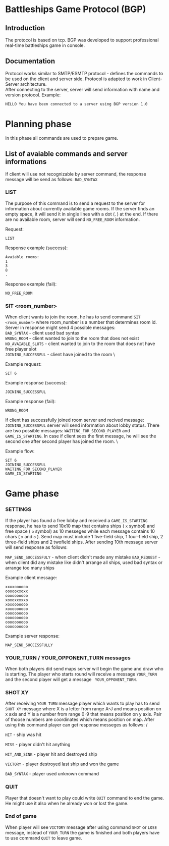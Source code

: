 # Battleships Game Protocol (BGP)

## Introduction

The protocol is based on tcp. BGP was developed to support professional real-time battleships game in console.

## Documentation

Protocol works similar to SMTP/ESMTP protocol - defines the commands to be used on the client and server side. Protocol is adapted to work in Client-Server architecture. \
After connecting to the server, server will send information with name and version protocol. Example: 

``` HELLO You have been connected to a server using BGP version 1.0 ```

# Planning phase

In this phase all commands are used to prepare game.

## List of avaiable commands and server informations

If client will use not recognizable by server command, the response message will be send as follows: ``` BAD_SYNTAX ``` 

### LIST

The purpose of this command is to send a request to the server for information about currently available game rooms. If the server finds an empty space, it will send it in single lines with a dot (```.```) at the end. If there are no available room, server will send ``` NO_FREE_ROOM ``` information.

Request:

``` LIST ``` 

Response example (success):

```
Avaiable rooms:
1
3
8
.
```
Response example (fail):

```NO_FREE_ROOM```

### SIT <room_number>

When client wants to join the room, he has to send command ```SIT <room_number>``` where room_number is a number that determines room id. Server in response might send 4 possible messages: \
``` BAD_SYNTAX ``` - client used bad syntax \
``` WRONG_ROOM ``` - client wanted to join to the room that does not exist \
``` NO_AVAIABLE_SLOTS ``` - client wanted to join to the room that does not have free player slot \
``` JOINING_SUCCESSFUL ``` - client have joined to the room \

Example request:

```SIT 6```

Example response (success):

``` JOINING_SUCCESSFUL ```

Example response (fail):

``` WRONG_ROOM ```

If client has successfully joined  room server and recived message: ``` JOINING_SUCCESSFUL ``` server will send information about lobby status. There are two possible messages: ``` WAITING_FOR_SECOND_PLAYER ``` and ``` GAME_IS_STARTING ```. In case if client sees the first message, he will see the second one after second player has joined the room. \

Example flow:

```
SIT 6
JOINING_SUCCESSFUL
WAITING_FOR_SECOND_PLAYER
GAME_IS_STARTING
```

# Game phase

### SETTINGS

If the player has found a free lobby and received a ``` GAME_IS_STARTING ``` response, he has to send 10x10 map that contains ships ( ```x``` symbol) and free space ( ```o``` symbol) as 10 messeges while each message contains 10 chars ( ``` x ``` and ``` o ``` ). Send map must include 1 five-field ship, 1 four-field ship, 2 three-field ships and 2 twofield ships.  After sending 10th message server will send response as follows:

``` MAP_SEND_SUCCESSFULY ``` - when client didn't made any mistake
``` BAD_REQUEST ``` - when client did any mistake like didn't arrange all ships, used bad syntax or arrange too many ships

Example client message:

```
xxxxoooooo
oooooxxoxx
oooooooooo
xoxoxxxxxo
xoxooooooo
xoxooooooo
oooooooooo
oooooooooo
oooooooooo
oooooooooo
```

Example server response:

``` MAP_SEND_SUCCESSFULLY ```

### YOUR_TURN / YOUR_OPPONENT_TURN messages

When both players did send maps server will begin the game and draw who is starting. The player who starts round will receive a message ```YOUR_TURN``` and the second player will get a message ``` YOUR_OPPONENT_TURN```.

### SHOT XY

After receiving ``` YOUR TURN ``` message player which wants to play has to send ``` SHOT XY ``` message where X is a letter from range A-J and means position on x axis and Y is a number from range 0-9 that means position on y axis. Pair of thoose numbers are coordinates which means position on map. After using this command player can get response messeges as follows: /

``` HIT ``` - ship was hit

``` MISS ``` - player didn't hit anything

``` HIT_AND_SINK ``` - player hit and destroyed ship

``` VICTORY ``` - player destroyed last ship and won the game

``` BAD_SYNTAX ``` - player used unknown command

### QUIT

Player that doesn't want to play could write ``` QUIT ``` command to end the game. He might use it also when he already won or lost the game.

### End of game

When player will see ``` VICTORY ``` message after using command ``` SHOT ``` or ``` LOSE ``` message, instead of ``` YOUR_TURN ``` the game is finished and both players have to use command ``` QUIT ``` to leave game.

